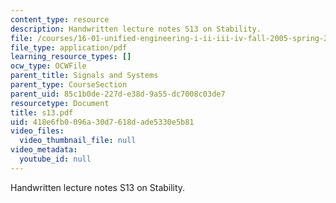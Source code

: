 ```yaml
---
content_type: resource
description: Handwritten lecture notes S13 on Stability.
file: /courses/16-01-unified-engineering-i-ii-iii-iv-fall-2005-spring-2006/418e6fb0096a30d7618dade5330e5b81_s13.pdf
file_type: application/pdf
learning_resource_types: []
ocw_type: OCWFile
parent_title: Signals and Systems
parent_type: CourseSection
parent_uid: 85c1b0de-227d-e38d-9a55-dc7008c03de7
resourcetype: Document
title: s13.pdf
uid: 418e6fb0-096a-30d7-618d-ade5330e5b81
video_files:
  video_thumbnail_file: null
video_metadata:
  youtube_id: null
---
```

Handwritten lecture notes S13 on Stability.

